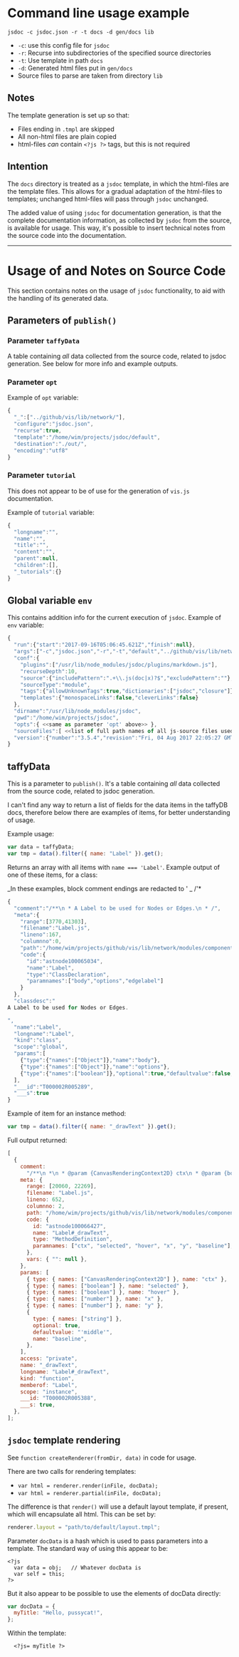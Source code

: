 # Command line usage example

```
jsdoc -c jsdoc.json -r -t docs -d gen/docs lib
```

- `-c`: use this config file for `jsdoc`
- `-r`: Recurse into subdirectories of the specified source directories
- `-t`: Use template in path `docs`
- `-d`: Generated html files put in `gen/docs`
- Source files to parse are taken from directory `lib`

## Notes

The template generation is set up so that:

- Files ending in `.tmpl` are skipped
- All non-html files are plain copied
- html-files _can_ contain `<?js ?>` tags, but this is not required

## Intention

The `docs` directory is treated as a `jsdoc` template, in which the html-files are the template files. This allows for a gradual adaptation of the html-files to templates; unchanged html-files will pass through `jsdoc` unchanged.

The added value of using `jsdoc` for documentation generation, is that the complete documentation information, as collected by `jsdoc` from the source, is available for usage. This way, it's possible to insert technical notes from the source code into the documentation.

---

# Usage of and Notes on Source Code

This section contains notes on the usage of `jsdoc` functionality, to aid with the handling of its generated data.

## Parameters of `publish()`

### Parameter `taffyData`

A table containing _all_ data collected from the source code, related to jsdoc generation. See below for more info and example outputs.

### Parameter `opt`

Example of `opt` variable:

```js
{
  "_":["../github/vis/lib/network/"],
  "configure":"jsdoc.json",
  "recurse":true,
  "template":"/home/wim/projects/jsdoc/default",
  "destination":"./out/",
  "encoding":"utf8"
}
```

### Parameter `tutorial`

This does not appear to be of use for the generation of `vis.js` documentation.

Example of `tutorial` variable:

```js
{
  "longname":"",
  "name":"",
  "title":"",
  "content":"",
  "parent":null,
  "children":[],
  "_tutorials":{}
}
```

## Global variable `env`

This contains addition info for the current execution of `jsdoc`. Example of `env` variable:

```js
{
  "run":{"start":"2017-09-16T05:06:45.621Z","finish":null},
  "args":["-c","jsdoc.json","-r","-t","default","../github/vis/lib/network/"],
  "conf":{
    "plugins":["/usr/lib/node_modules/jsdoc/plugins/markdown.js"],
    "recurseDepth":10,
    "source":{"includePattern":".+\\.js(doc|x)?$","excludePattern":""},
    "sourceType":"module",
    "tags":{"allowUnknownTags":true,"dictionaries":["jsdoc","closure"]},
    "templates":{"monospaceLinks":false,"cleverLinks":false}
  },
  "dirname":"/usr/lib/node_modules/jsdoc",
  "pwd":"/home/wim/projects/jsdoc",
  "opts":{ <<same as parameter 'opt' above>> },
  "sourceFiles":[ <<list of full path names of all js-source files used as input>> ],
  "version":{"number":"3.5.4","revision":"Fri, 04 Aug 2017 22:05:27 GMT"}
}
```

## taffyData

This is a parameter to `publish()`. It's a table containing _all_ data collected from the source code, related to jsdoc generation.

I can't find any way to return a list of fields for the data items in the taffyDB docs, therefore below there are examples of items, for better understanding of usage.

Example usage:

```js
var data = taffyData;
var tmp = data().filter({ name: "Label" }).get();
```

Returns an array with all items with `name === 'Label'`. Example output of one of these items, for a class:

_In these examples, block comment endings are redacted to ' _ /'\*

```js
{
  "comment":"/**\n * A Label to be used for Nodes or Edges.\n * /",
  "meta":{
    "range":[3770,41303],
    "filename":"Label.js",
    "lineno":167,
    "columnno":0,
    "path":"/home/wim/projects/github/vis/lib/network/modules/components/shared",
    "code":{
      "id":"astnode100065034",
      "name":"Label",
      "type":"ClassDeclaration",
      "paramnames":["body","options","edgelabel"]
    }
  },
  "classdesc":"
A Label to be used for Nodes or Edges.

",
  "name":"Label",
  "longname":"Label",
  "kind":"class",
  "scope":"global",
  "params":[
    {"type":{"names":["Object"]},"name":"body"},
    {"type":{"names":["Object"]},"name":"options"},
    {"type":{"names":["boolean"]},"optional":true,"defaultvalue":false,"name":"edgelabel"}
  ],
  "___id":"T000002R005289",
  "___s":true
}
```

Example of item for an instance method:

```js
var tmp = data().filter({ name: "_drawText" }).get();
```

Full output returned:

```js
[
  {
    comment:
      "/**\n *\n * @param {CanvasRenderingContext2D} ctx\n * @param {boolean} selected\n * @param {boolean} hover\n * @param {number} x\n * @param {number} y\n * @param {string} [baseline='middle']\n * @private\n * /",
    meta: {
      range: [20060, 22269],
      filename: "Label.js",
      lineno: 652,
      columnno: 2,
      path: "/home/wim/projects/github/vis/lib/network/modules/components/shared",
      code: {
        id: "astnode100066427",
        name: "Label#_drawText",
        type: "MethodDefinition",
        paramnames: ["ctx", "selected", "hover", "x", "y", "baseline"],
      },
      vars: { "": null },
    },
    params: [
      { type: { names: ["CanvasRenderingContext2D"] }, name: "ctx" },
      { type: { names: ["boolean"] }, name: "selected" },
      { type: { names: ["boolean"] }, name: "hover" },
      { type: { names: ["number"] }, name: "x" },
      { type: { names: ["number"] }, name: "y" },
      {
        type: { names: ["string"] },
        optional: true,
        defaultvalue: "'middle'",
        name: "baseline",
      },
    ],
    access: "private",
    name: "_drawText",
    longname: "Label#_drawText",
    kind: "function",
    memberof: "Label",
    scope: "instance",
    ___id: "T000002R005388",
    ___s: true,
  },
];
```

## `jsdoc` template rendering

See `function createRenderer(fromDir, data)` in code for usage.

There are two calls for rendering templates:

- `var html = renderer.render(inFile, docData);`
- `var html = renderer.partial(inFile, docData);`

The difference is that `render()` will use a default layout template, if present, which will encapsulate all html. This can be set by:

```js
renderer.layout = "path/to/default/layout.tmpl";
```

Parameter `docData` is a hash which is used to pass parameters into a template. The standard way of using this appear to be:

```
<?js
  var data = obj;   // Whatever docData is
  var self = this;
?>
```

But it also appear to be possible to use the elements of docData directly:

```js
var docData = {
  myTitle: "Hello, pussycat!",
};
```

Within the template:

```
  <?js= myTitle ?>
```
